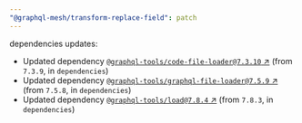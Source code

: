 ```yaml
---
"@graphql-mesh/transform-replace-field": patch
---
```

dependencies updates:
  - Updated dependency [`@graphql-tools/code-file-loader@7.3.10` ↗︎](https://www.npmjs.com/package/@graphql-tools/code-file-loader/v/7.3.10) (from `7.3.9`, in `dependencies`)
  - Updated dependency [`@graphql-tools/graphql-file-loader@7.5.9` ↗︎](https://www.npmjs.com/package/@graphql-tools/graphql-file-loader/v/7.5.9) (from `7.5.8`, in `dependencies`)
  - Updated dependency [`@graphql-tools/load@7.8.4` ↗︎](https://www.npmjs.com/package/@graphql-tools/load/v/7.8.4) (from `7.8.3`, in `dependencies`)
